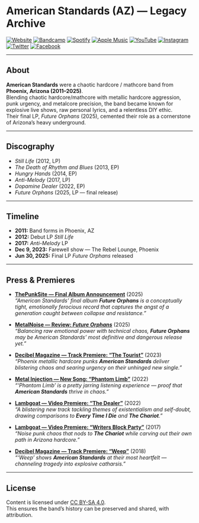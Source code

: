 # American Standards (AZ) — Legacy Archive

[![Website](https://img.shields.io/badge/Website-americanstandards.github.io-blue?style=for-the-badge)](https://americanstandards.github.io/AmericanStandards/)
[![Bandcamp](https://img.shields.io/badge/Bandcamp-Stream-green?style=for-the-badge&logo=bandcamp)](https://americanstndrds.bandcamp.com/)
[![Spotify](https://img.shields.io/badge/Spotify-Listen-brightgreen?style=for-the-badge&logo=spotify)](https://open.spotify.com/artist/6umD0mkxpmhNFEn5AgPAhp)
[![Apple Music](https://img.shields.io/badge/Apple_Music-Stream-red?style=for-the-badge&logo=applemusic)](https://music.apple.com/us/artist/american-standards/583200123)
[![YouTube](https://img.shields.io/badge/YouTube-Subscribe-FF0000?style=for-the-badge&logo=youtube)](https://www.youtube.com/@AmericanStandardsAZ)
[![Instagram](https://img.shields.io/badge/Instagram-Follow-E4405F?style=for-the-badge&logo=instagram)](https://www.instagram.com/americanstandards/)
[![Twitter](https://img.shields.io/badge/Twitter-Follow-1DA1F2?style=for-the-badge&logo=twitter)](https://x.com/americanstndrds)
[![Facebook](https://img.shields.io/badge/Facebook-Follow-1877F2?style=for-the-badge&logo=facebook)](https://www.facebook.com/AmericanStandards/)

---

## About
**American Standards** were a chaotic hardcore / mathcore band from **Phoenix, Arizona (2011–2025)**.  
Blending chaotic hardcore/mathcore with metallic hardcore aggression, punk urgency, and metalcore precision, the band became known for explosive live shows, raw personal lyrics, and a relentless DIY ethic.  
Their final LP, *Future Orphans* (2025), cemented their role as a cornerstone of Arizona’s heavy underground.

---

## Discography
- *Still Life* (2012, LP)  
- *The Death of Rhythm and Blues* (2013, EP)  
- *Hungry Hands* (2014, EP)  
- *Anti-Melody* (2017, LP)  
- *Dopamine Dealer* (2022, EP)  
- *Future Orphans* (2025, LP — final release)  

---

## Timeline
- **2011:** Band forms in Phoenix, AZ  
- **2012:** Debut LP *Still Life*  
- **2017:** *Anti-Melody* LP  
- **Dec 9, 2023:** Farewell show — The Rebel Lounge, Phoenix  
- **Jun 30, 2025:** Final LP *Future Orphans* released  

---

## Press & Premieres

- [**ThePunkSite — Final Album Announcement**](https://www.thepunksite.com/news/american-standards-release-final-album-future-orphans/) (2025)  
  *“American Standards’ final album **Future Orphans** is a conceptually tight, emotionally ferocious record that captures the angst of a generation caught between collapse and resistance.”*  

- [**MetalNoise — Review: *Future Orphans***](https://metalnoise.net/2025/06/review-american-standards-future-orphans) (2025)  
  *“Balancing raw emotional power with technical chaos, **Future Orphans** may be American Standards’ most definitive and dangerous release yet.”*  

- [**Decibel Magazine — Track Premiere: “The Tourist”**](https://www.decibelmagazine.com/2023/01/10/track-premiere-american-standards-the-tourist/) (2023)  
  *“Phoenix metallic hardcore punks **American Standards** deliver blistering chaos and searing urgency on their unhinged new single.”*  

- [**Metal Injection — New Song: “Phantom Limb”**](https://metalinjection.net/new-music/get-torn-limb-from-limb-by-american-standards-new-song-phantom-limb) (2022)  
  *“‘Phantom Limb’ is a pretty jarring listening experience — proof that **American Standards** thrive in chaos.”*  

- [**Lambgoat — Video Premiere: “The Dealer”**](https://lambgoat.com/features/409/american-standards-the-dealer-video-premiere) (2022)  
  *“A blistering new track tackling themes of existentialism and self-doubt, drawing comparisons to **Every Time I Die** and **The Chariot**.”*  

- [**Lambgoat — Video Premiere: “Writers Block Party”**](https://lambgoat.com/features/357/american-standards-writers-block-party-video-premiere) (2017)  
  *“Noise punk chaos that nods to **The Chariot** while carving out their own path in Arizona hardcore.”*  

- [**Decibel Magazine — Track Premiere: “Weep”**](https://www.decibelmagazine.com/2018/05/18/track-premiere-american-standards-weep/) (2018)  
  *“‘Weep’ shows **American Standards** at their most heartfelt — channeling tragedy into explosive catharsis.”*  

---

## License
Content is licensed under [CC BY-SA 4.0](https://creativecommons.org/licenses/by-sa/4.0/).  
This ensures the band’s history can be preserved and shared, with attribution.  
